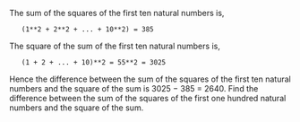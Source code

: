 The sum of the squares of the first ten natural numbers is,
```
   (1**2 + 2**2 + ... + 10**2) = 385
```

The square of the sum of the first ten natural numbers is,
```
   (1 + 2 + ... + 10)**2 = 55**2 = 3025
```

Hence the difference between the sum of the squares of the first ten
natural numbers and the square of the sum is 3025 − 385 = 2640.
Find the difference between the sum of the squares of the
first one hundred natural numbers and the square of the sum.
